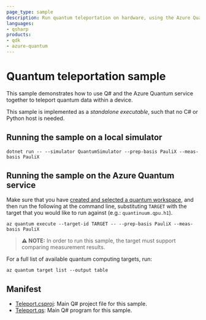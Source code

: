 ```yaml
---
page_type: sample
description: Run quantum teleportation on hardware, using the Azure Quantum service
languages:
- qsharp
products:
- qdk
- azure-quantum
---
```


# Quantum teleportation sample

This sample demonstrates how to use Q# and the Azure Quantum service together to teleport quantum data within a device.

This sample is implemented as a _standalone executable_, such that no C# or Python host is needed.

## Running the sample on a local simulator

```dotnetcli
dotnet run -- --simulator QuantumSimulator --prep-basis PauliX --meas-basis PauliX
```

## Running the sample on the Azure Quantum service

Make sure that you have [created and selected a quantum workspace](https://docs.microsoft.com/azure/quantum/how-to-create-quantum-workspaces-with-the-azure-portal), and then run the following at the command line, substituting `TARGET` with the target that you would like to run against (e.g.: `quantinuum.qpu.h1`).

```azcli
az quantum execute --target-id TARGET -- --prep-basis PauliX --meas-basis PauliX
```

> **⚠ NOTE:** In order to run this sample, the target must support comparing measurement results.

For a full list of available quantum computing targets, run:

```azcli
az quantum target list --output table
```

## Manifest

- [Teleport.csproj](https://github.com/microsoft/quantum/blob/main/samples/azure-quantum/teleport/Teleport.csproj): Main Q# project file for this sample.
- [Teleport.qs](https://github.com/microsoft/quantum/blob/main/samples/azure-quantum/teleport/Teleport.qs): Main Q# program for this sample.
